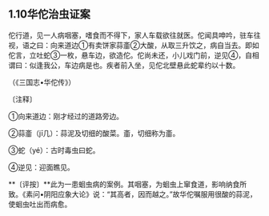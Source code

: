 ## 1.10华佗治虫证案

佗行道，见一人病咽塞，嗜食而不得下，家人车载欲往就医。佗闻具呻吟，驻车往视，语之曰：向来道边①有卖饼家蒜齑②大酸，从取三升饮之，病自当去。即如佗言，立吐蛇③一枚，悬车边，欲造佗。佗尚未还，小儿戏门前，逆见④，自相谓曰：似逢我公，车边病是也。疾者前入坐，见佗北壁悬此蛇辈约以十数。

（《三国志•华佗传》）

〔注释〕

①向来道边：刚才经过的道路旁边。

②蒜齑（jī几）：蒜泥及切细的酸菜。齑，切细称为齑。

③蛇（yé）：古时毒虫曰蛇。

④逆见：迎面瞧见。

**〔评按〕**此为一患蛔虫病的案例。其咽塞，为蛔虫上窜食道，影响纳食所致。《素问•阴阳应象大论》说：“其高者，因而越之。”故华佗嘱服用很酸的蒜泥，使蛔虫吐出而病愈。
